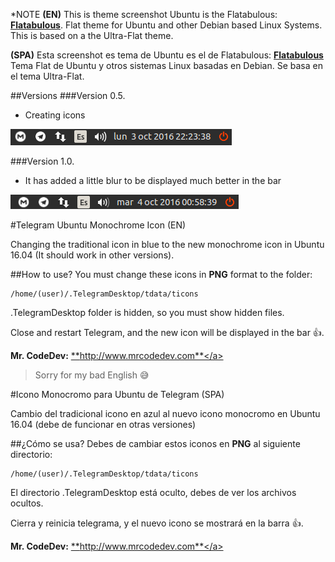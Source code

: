 *NOTE
**(EN)** This is theme screenshot Ubuntu is the Flatabulous: <a href="https://github.com/anmoljagetia/Flatabulous">**Flatabulous**</a>. Flat theme for Ubuntu and other Debian based Linux Systems. This is based on a the Ultra-Flat theme.

**(SPA)** Esta screenshot es tema de Ubuntu es el de Flatabulous: <a href="https://github.com/anmoljagetia/Flatabulous">**Flatabulous**</a> Tema Flat de Ubuntu y otros sistemas Linux basadas en Debian. Se basa en el tema Ultra-Flat.

##Versions
###Version 0.5.
* Creating icons

![Screenshot Icon](/screenshots/screenshot-telegram-icon-monochrome-v05.png)

###Version 1.0.
* It has added a little blur to be displayed much better in the bar

![Screenshot Icon](/screenshots/screenshot-telegram-icon-monochrome-v1.png)

#Telegram Ubuntu Monochrome Icon (EN)

Changing the traditional icon in blue to the new monochrome icon in Ubuntu 16.04 (It should work in other versions).

##How to use?
You must change these icons in **PNG** format to the folder:

```
/home/(user)/.TelegramDesktop/tdata/ticons
```

.TelegramDesktop folder is hidden, so you must show hidden files.

Close and restart Telegram, and the new icon will be displayed in the bar :+1:.

**Mr. CodeDev:** <a href="http://www.mrcodedev.com">**http://www.mrcodedev.com**</a>

> Sorry for my bad English :sweat_smile:

#Icono Monocromo para Ubuntu de Telegram (SPA)

Cambio del tradicional icono en azul al nuevo icono monocromo en Ubuntu 16.04 (debe de funcionar en otras versiones)

##¿Cómo se usa?
Debes de cambiar estos iconos en **PNG** al siguiente directorio:

```
/home/(user)/.TelegramDesktop/tdata/ticons
```

El directorio .TelegramDesktop está oculto, debes de ver los archivos ocultos.

Cierra y reinicia telegrama, y el nuevo icono se mostrará en la barra :+1:.

**Mr. CodeDev:** <a href="http://www.mrcodedev.com" target="_blank">**http://www.mrcodedev.com**</a>
